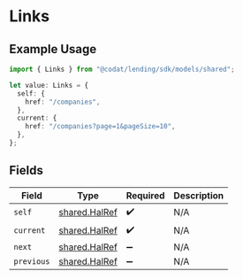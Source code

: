 # Links

## Example Usage

```typescript
import { Links } from "@codat/lending/sdk/models/shared";

let value: Links = {
  self: {
    href: "/companies",
  },
  current: {
    href: "/companies?page=1&pageSize=10",
  },
};
```

## Fields

| Field                                                 | Type                                                  | Required                                              | Description                                           |
| ----------------------------------------------------- | ----------------------------------------------------- | ----------------------------------------------------- | ----------------------------------------------------- |
| `self`                                                | [shared.HalRef](../../../sdk/models/shared/halref.md) | :heavy_check_mark:                                    | N/A                                                   |
| `current`                                             | [shared.HalRef](../../../sdk/models/shared/halref.md) | :heavy_check_mark:                                    | N/A                                                   |
| `next`                                                | [shared.HalRef](../../../sdk/models/shared/halref.md) | :heavy_minus_sign:                                    | N/A                                                   |
| `previous`                                            | [shared.HalRef](../../../sdk/models/shared/halref.md) | :heavy_minus_sign:                                    | N/A                                                   |